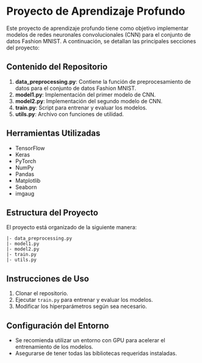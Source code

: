 # Proyecto de Aprendizaje Profundo

Este proyecto de aprendizaje profundo tiene como objetivo implementar modelos de redes neuronales convolucionales (CNN) para el conjunto de datos Fashion MNIST. A continuación, se detallan las principales secciones del proyecto:

## Contenido del Repositorio

1.  **data_preprocessing.py**: Contiene la función de preprocesamiento de datos para el conjunto de datos Fashion MNIST.
2.  **model1.py**: Implementación del primer modelo de CNN.
3.  **model2.py**: Implementación del segundo modelo de CNN.
4.  **train.py**: Script para entrenar y evaluar los modelos.
5.  **utils.py**: Archivo con funciones de utilidad.

## Herramientas Utilizadas

-   TensorFlow
-   Keras
-   PyTorch
-   NumPy
-   Pandas
-   Matplotlib
-   Seaborn
-   imgaug

## Estructura del Proyecto

El proyecto está organizado de la siguiente manera:

```
|- data_preprocessing.py
|- model1.py
|- model2.py
|- train.py
|- utils.py

```

## Instrucciones de Uso

1.  Clonar el repositorio.
2.  Ejecutar  `train.py`  para entrenar y evaluar los modelos.
3.  Modificar los hiperparámetros según sea necesario.

## Configuración del Entorno

-   Se recomienda utilizar un entorno con GPU para acelerar el entrenamiento de los modelos.
-   Asegurarse de tener todas las bibliotecas requeridas instaladas.
